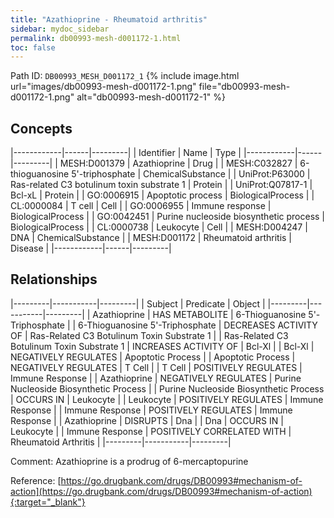 ```yaml
---
title: "Azathioprine - Rheumatoid arthritis"
sidebar: mydoc_sidebar
permalink: db00993-mesh-d001172-1.html
toc: false 
---
```



Path ID: `DB00993_MESH_D001172_1`
{% include image.html url="images/db00993-mesh-d001172-1.png" file="db00993-mesh-d001172-1.png" alt="db00993-mesh-d001172-1" %}

## Concepts

|------------|------|---------|
| Identifier | Name | Type    |
|------------|------|---------|
| MESH:D001379 | Azathioprine | Drug |
| MESH:C032827 | 6-thioguanosine 5'-triphosphate | ChemicalSubstance |
| UniProt:P63000 | Ras-related C3 botulinum toxin substrate 1 | Protein |
| UniProt:Q07817-1 | Bcl-xL | Protein |
| GO:0006915 | Apoptotic process | BiologicalProcess |
| CL:0000084 | T cell | Cell |
| GO:0006955 | Immune response | BiologicalProcess |
| GO:0042451 | Purine nucleoside biosynthetic process | BiologicalProcess |
| CL:0000738 | Leukocyte | Cell |
| MESH:D004247 | DNA | ChemicalSubstance |
| MESH:D001172 | Rheumatoid arthritis | Disease |
|------------|------|---------|

## Relationships

|---------|-----------|---------|
| Subject | Predicate | Object  |
|---------|-----------|---------|
| Azathioprine | HAS METABOLITE | 6-Thioguanosine 5'-Triphosphate |
| 6-Thioguanosine 5'-Triphosphate | DECREASES ACTIVITY OF | Ras-Related C3 Botulinum Toxin Substrate 1 |
| Ras-Related C3 Botulinum Toxin Substrate 1 | INCREASES ACTIVITY OF | Bcl-Xl |
| Bcl-Xl | NEGATIVELY REGULATES | Apoptotic Process |
| Apoptotic Process | NEGATIVELY REGULATES | T Cell |
| T Cell | POSITIVELY REGULATES | Immune Response |
| Azathioprine | NEGATIVELY REGULATES | Purine Nucleoside Biosynthetic Process |
| Purine Nucleoside Biosynthetic Process | OCCURS IN | Leukocyte |
| Leukocyte | POSITIVELY REGULATES | Immune Response |
| Immune Response | POSITIVELY REGULATES | Immune Response |
| Azathioprine | DISRUPTS | Dna |
| Dna | OCCURS IN | Leukocyte |
| Immune Response | POSITIVELY CORRELATED WITH | Rheumatoid Arthritis |
|---------|-----------|---------|

Comment: Azathioprine is a prodrug of 6-mercaptopurine

Reference: [https://go.drugbank.com/drugs/DB00993#mechanism-of-action](https://go.drugbank.com/drugs/DB00993#mechanism-of-action){:target="_blank"}